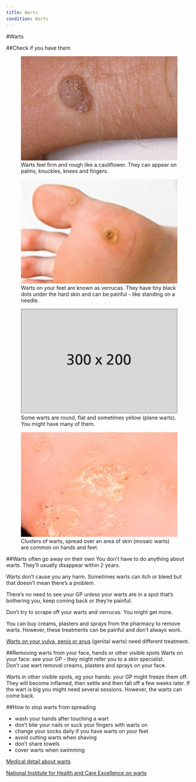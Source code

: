 ```yaml
---
title: Warts
condition: Warts
---
```


#Warts

##Check if you have them

<div class="condition-images">
  <figure role="group" aria-labelledby="condition-image-caption-1">
    <img src="/public/images/conditions/warts/standard-wart.jpg" alt="Wart" />
    <figcaption id="condition-image-caption-1">Warts feel firm and rough like a cauliflower. They can appear on palms, knuckles, knees and fingers.</figcaption>
  </figure><!--
  --><figure role="group" aria-labelledby="condition-image-caption-2">
    <img src="/public/images/conditions/warts/verruca.jpg" alt="Verruca" />
    <figcaption id="condition-image-caption-2">Warts on your feet are known as verrucas. They have tiny black dots under the hard skin and can be painful - like standing on a needle.</figcaption>
  </figure><!--
  --><figure role="group" aria-labelledby="condition-image-caption-3">
    <img src="/public/images/conditions/placeholder.png" alt="Plane warts" />
    <figcaption id="condition-image-caption-3">Some warts are round, flat and sometimes yellow (plane warts). You might have many of them.</figcaption>
  </figure><!--
  --><figure role="group" aria-labelledby="condition-image-caption-4">
    <img src="/public/images/conditions/warts/cluster.jpg" alt="Mosaic warts" />
    <figcaption id="condition-image-caption-4">Clusters of warts, spread over an area of skin (mosaic warts) are common on hands and feet.</figcaption>
  </figure>
</div>

##Warts often go away on their own
You don’t have to do anything about warts. They’ll usually disappear within 2 years.

Warts don’t cause you any harm. Sometimes warts can itch or bleed but that doesn’t mean there’s a problem.

<div class="notice" role="note" aria-label="Information">
  <p>
    There’s no need to see your GP unless your warts are in a spot that’s bothering you, keep coming back or they’re painful.
  </p>
</div>

Don’t try to scrape off your warts and verrucas. You might get more.

You can buy creams, plasters and sprays from the pharmacy to remove warts. However, these treatments can be painful and don’t always work.

[Warts on your vulva, penis or anus](http://www.nhs.uk/Conditions/Genital_warts/Pages/Introduction.aspx) (genital warts) need different treatment.

##Removing warts from your face, hands or other visible spots
Warts on your face: see your GP - they might refer you to a skin specialist.  
Don’t use wart removal creams, plasters and sprays on your face.

Warts in other visible spots, eg your hands: your GP might freeze them off. They will become inflamed, then settle and then fall off a few weeks later. If the wart is big you might need several sessions. However, the warts can come back.

##How to stop warts from spreading

- wash your hands after touching a wart
- don’t bite your nails or suck your fingers with warts on
- change your socks daily if you have warts on your feet
- avoid cutting warts when shaving
- don’t share towels
- cover warts when swimming

[Medical detail about warts](http://www.nhs.uk/Conditions/Warts/Pages/Introduction.aspx)

[National Institute for Health and Care Excellence on warts](http://cks.nice.org.uk/warts-and-verrucae#!background)
